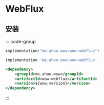 # WebFlux

## 安装

::: code-group
```kotlin [Gradle(Kotlin)]
implementation("me.ahoo.wow:wow-webflux")
```
```groovy [Gradle(Groovy)]
implementation 'me.ahoo.wow:wow-webflux'
```
```xml [Maven]
<dependency>
    <groupId>me.ahoo.wow</groupId>
    <artifactId>wow-webflux</artifactId>
    <version>${wow.version}</version>
</dependency>
```
:::